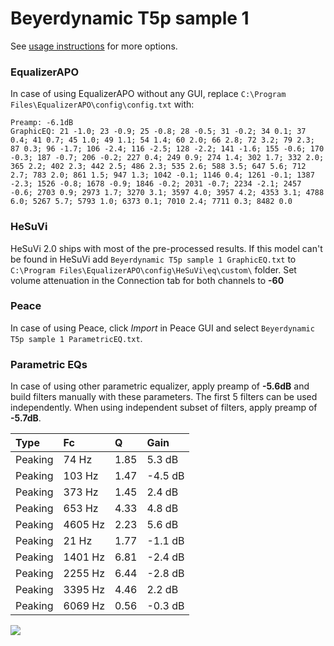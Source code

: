 # Beyerdynamic T5p sample 1
See [usage instructions](https://github.com/jaakkopasanen/AutoEq#usage) for more options.

### EqualizerAPO
In case of using EqualizerAPO without any GUI, replace `C:\Program Files\EqualizerAPO\config\config.txt`
with:
```
Preamp: -6.1dB
GraphicEQ: 21 -1.0; 23 -0.9; 25 -0.8; 28 -0.5; 31 -0.2; 34 0.1; 37 0.4; 41 0.7; 45 1.0; 49 1.1; 54 1.4; 60 2.0; 66 2.8; 72 3.2; 79 2.3; 87 0.3; 96 -1.7; 106 -2.4; 116 -2.5; 128 -2.2; 141 -1.6; 155 -0.6; 170 -0.3; 187 -0.7; 206 -0.2; 227 0.4; 249 0.9; 274 1.4; 302 1.7; 332 2.0; 365 2.2; 402 2.3; 442 2.5; 486 2.3; 535 2.6; 588 3.5; 647 5.6; 712 2.7; 783 2.0; 861 1.5; 947 1.3; 1042 -0.1; 1146 0.4; 1261 -0.1; 1387 -2.3; 1526 -0.8; 1678 -0.9; 1846 -0.2; 2031 -0.7; 2234 -2.1; 2457 -0.6; 2703 0.9; 2973 1.7; 3270 3.1; 3597 4.0; 3957 4.2; 4353 3.1; 4788 6.0; 5267 5.7; 5793 1.0; 6373 0.1; 7010 2.4; 7711 0.3; 8482 0.0
```

### HeSuVi
HeSuVi 2.0 ships with most of the pre-processed results. If this model can't be found in HeSuVi add
`Beyerdynamic T5p sample 1 GraphicEQ.txt` to `C:\Program Files\EqualizerAPO\config\HeSuVi\eq\custom\` folder.
Set volume attenuation in the Connection tab for both channels to **-60**

### Peace
In case of using Peace, click *Import* in Peace GUI and select `Beyerdynamic T5p sample 1 ParametricEQ.txt`.

### Parametric EQs
In case of using other parametric equalizer, apply preamp of **-5.6dB** and build filters manually
with these parameters. The first 5 filters can be used independently.
When using independent subset of filters, apply preamp of **-5.7dB**.

| Type    | Fc      |    Q | Gain    |
|:--------|:--------|:-----|:--------|
| Peaking | 74 Hz   | 1.85 | 5.3 dB  |
| Peaking | 103 Hz  | 1.47 | -4.5 dB |
| Peaking | 373 Hz  | 1.45 | 2.4 dB  |
| Peaking | 653 Hz  | 4.33 | 4.8 dB  |
| Peaking | 4605 Hz | 2.23 | 5.6 dB  |
| Peaking | 21 Hz   | 1.77 | -1.1 dB |
| Peaking | 1401 Hz | 6.81 | -2.4 dB |
| Peaking | 2255 Hz | 6.44 | -2.8 dB |
| Peaking | 3395 Hz | 4.46 | 2.2 dB  |
| Peaking | 6069 Hz | 0.56 | -0.3 dB |

![](https://raw.githubusercontent.com/jaakkopasanen/AutoEq/master/results/innerfidelity/sbaf-serious/Beyerdynamic%20T5p%20sample%201/Beyerdynamic%20T5p%20sample%201.png)
